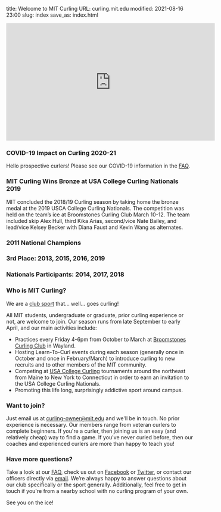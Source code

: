 title: Welcome to MIT Curling
URL: curling.mit.edu
modified: 2021-08-16 23:00
slug: index
save_as: index.html

<iframe class="video" width="560" height="315" src="https://www.youtube.com/embed/Wt-hVvToG-4" frameborder="0" allow="accelerometer; autoplay; encrypted-media; gyroscope; picture-in-picture" allowfullscreen></iframe>

### COVID-19 Impact on Curling 2020-21
Hello prospective curlers! Please see our COVID-19 information in the [FAQ](/faq.html).

### MIT Curling Wins Bronze at USA College Curling Nationals 2019

MIT concluded the 2018/19 Curling season by taking home the bronze medal at the 2019 USCA College Curling Nationals.  The competition was held on the team’s ice at Broomstones Curling Club March 10-12.  The team included skip Alex Hull, third Kika Arias, second/vice Nate Bailey, and lead/vice Kelsey Becker with Diana Faust and Kevin Wang as alternates. 

### 2011 National Champions

### 3rd Place: 2013, 2015, 2016, 2019

### Nationals Participants: 2014, 2017, 2018

### Who is MIT Curling?

We are a [club sport](https://clubsports.mit.edu/) that... well... goes curling!

All MIT students, undergraduate or graduate, prior curling experience or not, are welcome to join. Our season runs from late September to early April, and our main activities include:

* Practices every Friday 4-6pm from October to March at [Broomstones Curling Club](http://www.broomstones.com) in Wayland.
* Hosting Learn-To-Curl events during each season (generally once in October and once in February/March) to introduce curling to new recruits and to other members of the MIT community.
* Competing at [USA College Curling](http://collegecurlingusa.org/) tournaments around the northeast from Maine to New York to Connecticut in order to earn an invitation to the USA College Curling Nationals.
* Promoting this life long, surprisingly addictive sport around campus.

### Want to join?

Just email us at [curling-owner@mit.edu](mailto:curling-owner@mit.edu) and we'll be in touch. No prior experience is necessary. Our members range from veteran curlers to complete beginners. If you're a curler, then joining us is an easy (and relatively cheap) way to find a game. If you've never curled before, then our coaches and experienced curlers are more than happy to teach you!

### Have more questions?

Take a look at our [FAQ](/faq.html), check us out on [Facebook](https://www.facebook.com/mitcurlingclub) or [Twitter](https://twitter.com/mitcurling), or contact our officers directly via [email](mailto:curling-owner@mit.edu). We’re always happy to answer questions about our club specifically or the sport generally. Additionally, feel free to get in touch if you're from a nearby school with no curling program of your own.

See you on the ice!